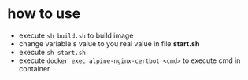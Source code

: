 # how to use
- execute `sh build.sh` to build image
- change variable's value to you real value in file **start.sh**
- execute `sh start.sh`
- execute `docker exec alpine-nginx-certbot <cmd>` to execute cmd in container

